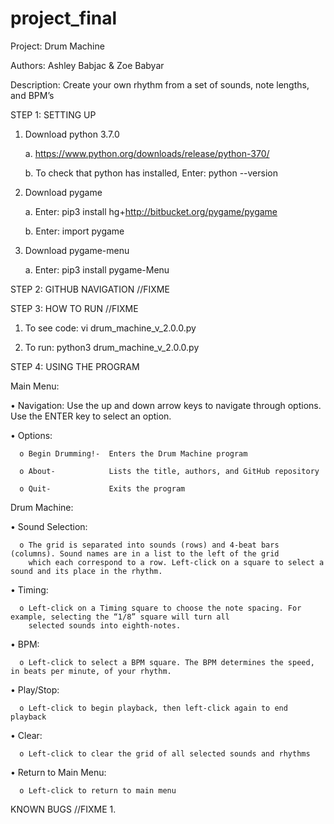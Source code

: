 # project_final
Project: Drum Machine

Authors: Ashley Babjac & Zoe Babyar

Description: Create your own rhythm from a set of sounds, note lengths, and BPM’s



STEP 1: SETTING UP
1.	Download python 3.7.0

    a.  https://www.python.org/downloads/release/python-370/

    b.	To check that python has installed, Enter: python --version

2.	Download pygame

    a.	Enter: pip3 install hg+http://bitbucket.org/pygame/pygame

    b.	Enter: import pygame

3.	Download pygame-menu

    a.	Enter: pip3 install pygame-Menu





STEP 2: GITHUB NAVIGATION //FIXME


STEP 3: HOW TO RUN	//FIXME

  1.	To see code: vi drum_machine_v_2.0.0.py

  2.	To run: python3 drum_machine_v_2.0.0.py





STEP 4: USING THE PROGRAM

Main Menu:

  •	Navigation: Use the up and down arrow keys to navigate through options. Use the ENTER key to select an option.

  •	Options:

      o	Begin Drumming!-  Enters the Drum Machine program

      o	About-            Lists the title, authors, and GitHub repository

      o	Quit-             Exits the program

Drum Machine:

  •	Sound Selection:

      o	The grid is separated into sounds (rows) and 4-beat bars (columns). Sound names are in a list to the left of the grid
        which each correspond to a row. Left-click on a square to select a sound and its place in the rhythm.

  •	Timing:

      o	Left-click on a Timing square to choose the note spacing. For example, selecting the “1/8” square will turn all      
        selected sounds into eighth-notes.

  •	BPM:

      o	Left-click to select a BPM square. The BPM determines the speed, in beats per minute, of your rhythm.

  •	Play/Stop:

      o	Left-click to begin playback, then left-click again to end playback

  •	Clear:

      o	Left-click to clear the grid of all selected sounds and rhythms

  •	Return to Main Menu:

      o	Left-click to return to main menu




KNOWN BUGS  //FIXME
  1.	 
